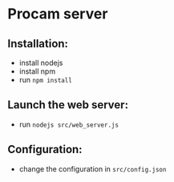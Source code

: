 # Procam server

## Installation:
- install nodejs
- install npm 
- run `npm install`

## Launch the web server:
- run `nodejs src/web_server.js`

## Configuration:
- change the configuration in `src/config.json`
